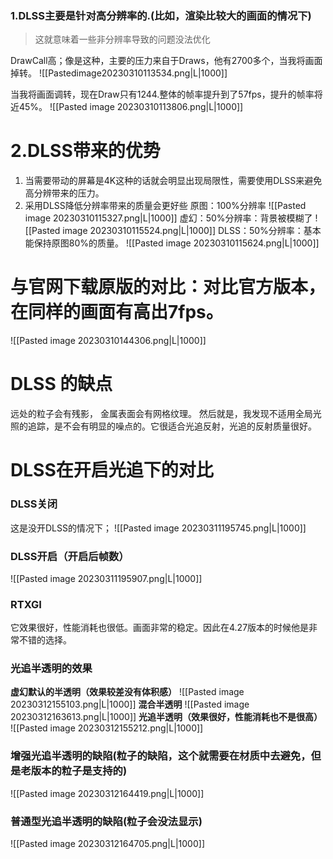### 1.DLSS主要是针对高分辨率的.(比如，渲染比较大的画面的情况下)
> 这就意味着一些非分辨率导致的问题没法优化

DrawCall高；像是这种，主要的压力来自于Draws，他有2700多个，当我将画面掉转。
![[Pastedimage20230310113534.png|L|1000]]

当我将画面调转，现在Draw只有1244.整体的帧率提升到了57fps，提升的帧率将近45%。
![[Pasted image 20230310113806.png|L|1000]]

# 2.DLSS带来的优势
1. 当需要带动的屏幕是4K这种的话就会明显出现局限性，需要使用DLSS来避免高分辨带来的压力。
2. 采用DLSS降低分辨率带来的质量会更好些
原图：100%分辨率
![[Pasted image 20230310115327.png|L|1000]]
虚幻：50%分辨率：背景被模糊了
![[Pasted image 20230310115524.png|L|1000]]
DLSS：50%分辨率：基本能保持原图80%的质量。
![[Pasted image 20230310115624.png|L|1000]]

# 与官网下载原版的对比：对比官方版本，在同样的画面有高出7fps。
![[Pasted image 20230310144306.png|L|1000]]

# DLSS 的缺点
远处的粒子会有残影，
金属表面会有网格纹理。
然后就是，我发现不适用全局光照的追踪，是不会有明显的噪点的。它很适合光追反射，光追的反射质量很好。


# DLSS在开启光追下的对比
### DLSS关闭
这是没开DLSS的情况下；
![[Pasted image 20230311195745.png|L|1000]]

### DLSS开启（开启后帧数）
![[Pasted image 20230311195907.png|L|1000]]

### RTXGI
它效果很好，性能消耗也很低。画面非常的稳定。因此在4.27版本的时候他是非常不错的选择。


### 光追半透明的效果
**虚幻默认的半透明（效果较差没有体积感）**
![[Pasted image 20230312155103.png|L|1000]]
**混合半透明**
![[Pasted image 20230312163613.png|L|1000]]
**光追半透明（效果很好，性能消耗也不是很高）**
![[Pasted image 20230312155212.png|L|1000]]
### 增强光追半透明的缺陷(粒子的缺陷，这个就需要在材质中去避免，但是老版本的粒子是支持的)
![[Pasted image 20230312164419.png|L|1000]]
### 普通型光追半透明的缺陷(粒子会没法显示)
![[Pasted image 20230312164705.png|L|1000]]

